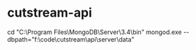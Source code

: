 # cutstream-api



cd "C:\Program Files\MongoDB\Server\3.4\bin"
mongod.exe --dbpath="f:\code\cutstream\api\server\data"
